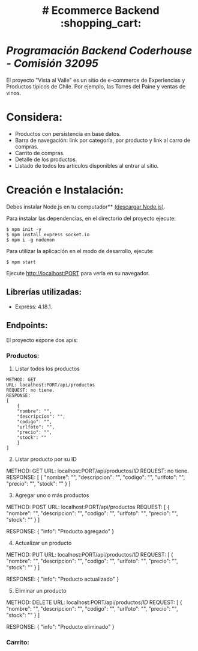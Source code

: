 
<h1 align="center"> # Ecommerce Backend :shopping_cart: </h1>

# *Programación Backend Coderhouse - Comisión 32095*

El proyecto "Vista al Valle" es un sitio de e-commerce de Experiencias y Productos tipicos de Chile. Por ejemplo, las Torres del Paine y ventas de vinos.

# Considera:
- Productos con persistencia en base datos.
- Barra de navegación: link por categoría, por producto y link al carro de compras.
- Carrito de compras.
- Detalle de los productos.
- Listado de todos los artículos disponibles al entrar al sitio.

# Creación e Instalación:

Debes instalar  Node.js en tu computador** [(descargar Node.js)](https://nodejs.org/es/download/).

Para instalar las dependencias, en el directorio del proyecto ejecute: 
```
$ npm init -y 
$ npm install express socket.io
$ npm i -g nodemon
```

Para utilizar la aplicación en el modo de desarrollo, ejecute:
```
$ npm start
````
Ejecute [http://localhost:PORT](http://localhost:PORT) para verla en su navegador.


## Librerías utilizadas:
- Express: 4.18.1.

## Endpoints:

El proyecto expone dos apis:


### Productos:

1. Listar todos los productos
```
METHOD: GET
URL: localhost:PORT/api/productos
REQUEST: no tiene.
RESPONSE: 
[
    {
    "nombre": "", 
    "descripcion": "",
    "codigo": "",
    "urlfoto": "",
    "precio": "",
    "stock": ""
    }
]
```

2. Listar producto por su ID

METHOD: GET
URL: localhost:PORT/api/productos/*ID*
REQUEST: no tiene.
RESPONSE: 
[
    {
    "nombre": "", 
    "descripcion": "",
    "codigo": "",
    "urlfoto": "",
    "precio": "",
    "stock": ""
    }
]

3. Agregar uno o más productos

METHOD: POST
URL: localhost:PORT/api/productos
REQUEST: 
[
    {
    "nombre": "", 
    "descripcion": "",
    "codigo": "",
    "urlfoto": "",
    "precio": "",
    "stock": ""
    }
]

RESPONSE: 
{
    "info": "Producto agregado"
}

4. Actualizar un producto

METHOD: PUT
URL: localhost:PORT/api/productos/*ID*
REQUEST: 
[
    {
    "nombre": "", 
    "descripcion": "",
    "codigo": "",
    "urlfoto": "",
    "precio": "",
    "stock": ""
    }
]

RESPONSE: 
{
    "info": "Producto actualizado"
}

5. Eliminar un producto

METHOD: DELETE
URL: localhost:PORT/api/productos/*ID*
REQUEST: 
[
    {
    "nombre": "", 
    "descripcion": "",
    "codigo": "",
    "urlfoto": "",
    "precio": "",
    "stock": ""
    }
]

RESPONSE: 
{
    "info": "Producto eliminado"
}


### Carrito:

